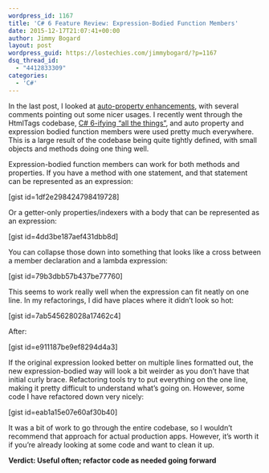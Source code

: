 ```yaml
---
wordpress_id: 1167
title: 'C# 6 Feature Review: Expression-Bodied Function Members'
date: 2015-12-17T21:07:41+00:00
author: Jimmy Bogard
layout: post
wordpress_guid: https://lostechies.com/jimmybogard/?p=1167
dsq_thread_id:
  - "4412833309"
categories:
  - 'C#'
---
```

In the last post, I looked at [auto-property enhancements](https://lostechies.com/jimmybogard/2015/12/09/c-6-feature-review-auto-property-enhancements/), with several comments pointing out some nicer usages. I recently went through the HtmlTags codebase, [C# 6-ifying “all the things”](https://github.com/HtmlTags/htmltags/pull/64/files), and auto property and expression bodied function members were used pretty much everywhere. This is a large result of the codebase being quite tightly defined, with small objects and methods doing one thing well.

Expression-bodied function members can work for both methods and properties. If you have a method with one statement, and that statement can be represented as an expression:

[gist id=1df2e298424798419728]

Or a getter-only properties/indexers with a body that can be represented as an expression:

[gist id=4dd3be187aef431dbb8d]

You can collapse those down into something that looks like a cross between a member declaration and a lambda expression:

[gist id=79b3dbb57b437be77760]

This seems to work really well when the expression can fit neatly on one line. In my refactorings, I did have places where it didn’t look so hot:

[gist id=7ab545628028a17462c4]

After:

[gist id=e911187be9ef8294d4a3]

If the original expression looked better on multiple lines formatted out, the new expression-bodied way will look a bit weirder as you don’t have that initial curly brace. Refactoring tools try to put everything on the one line, making it pretty difficult to understand what’s going on. However, some code I have refactored down very nicely:

[gist id=eab1a15e07e60af30b40]

It was a bit of work to go through the entire codebase, so I wouldn’t recommend that approach for actual production apps. However, it’s worth it if you’re already looking at some code and want to clean it up.

**Verdict: Useful often; refactor code as needed going forward**